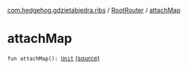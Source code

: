 [com.hedgehog.gdzietabiedra.ribs](../index.md) / [RootRouter](index.md) / [attachMap](./attach-map.md)

# attachMap

`fun attachMap(): `[`Unit`](https://kotlinlang.org/api/latest/jvm/stdlib/kotlin/-unit/index.html) [(source)](https://github.com/asvid/GdzieTaBiedra/tree/master/app/src/main/java/com/hedgehog/gdzietabiedra/ribs/RootRouter.kt#L63)